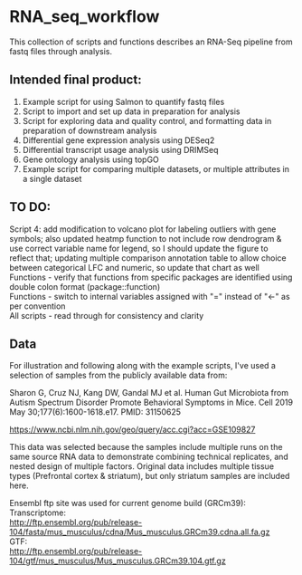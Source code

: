 # RNA_seq_workflow

This collection of scripts and functions describes an RNA-Seq pipeline from fastq files through analysis.

## Intended final product:  
1. Example script for using Salmon to quantify fastq files  
2. Script to import and set up data in preparation for analysis  
3. Script for exploring data and quality control, and formatting data in preparation of downstream analysis  
4. Differential gene expression analysis using DESeq2
5. Differential transcript usage analysis using DRIMSeq  
6. Gene ontology analysis using topGO  
7. Example script for comparing multiple datasets, or multiple attributes in a single dataset

## TO DO:  
Script 4: add modification to volcano plot for labeling outliers with gene symbols; also updated heatmp function to not include row dendrogram & use correct variable name for legend, so I should update the figure to reflect that; updating multiple comparison annotation table to allow choice between categorical LFC and numeric, so update that chart as well  
Functions - verify that functions from specific packages are identified using double colon format (package::function)  
Functions - switch to internal variables assigned with "=" instead of "<-" as per convention  
All scripts - read through for consistency and clarity  
  


## Data  

For illustration and following along with the example scripts, I've used a selection of samples from the publicly available data from:  

Sharon G, Cruz NJ, Kang DW, Gandal MJ et al. Human Gut Microbiota from Autism Spectrum Disorder Promote Behavioral Symptoms in Mice. Cell 2019 May 30;177(6):1600-1618.e17. PMID: 31150625  
  
https://www.ncbi.nlm.nih.gov/geo/query/acc.cgi?acc=GSE109827
  
This data was selected because the samples include multiple runs on the same source RNA data to demonstrate combining technical replicates, and nested design of multiple factors. Original data includes multiple tissue types (Prefrontal cortex & striatum), but only striatum samples are included here.
  
Ensembl ftp site was used for current genome build (GRCm39):  
Transcriptome:  
http://ftp.ensembl.org/pub/release-104/fasta/mus_musculus/cdna/Mus_musculus.GRCm39.cdna.all.fa.gz  
GTF:  
http://ftp.ensembl.org/pub/release-104/gtf/mus_musculus/Mus_musculus.GRCm39.104.gtf.gz  
